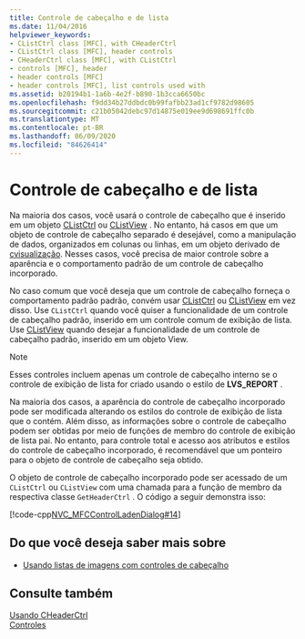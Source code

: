 ```yaml
---
title: Controle de cabeçalho e de lista
ms.date: 11/04/2016
helpviewer_keywords:
- CListCtrl class [MFC], with CHeaderCtrl
- CListCtrl class [MFC], header controls
- CHeaderCtrl class [MFC], with CListCtrl
- controls [MFC], header
- header controls [MFC]
- header controls [MFC], list controls used with
ms.assetid: b20194b1-1a6b-4e2f-b890-1b3cca6650bc
ms.openlocfilehash: f9dd34b27ddbdc0b99fafbb23ad1cf9782d98605
ms.sourcegitcommit: c21b05042debc97d14875e019ee9d698691ffc0b
ms.translationtype: MT
ms.contentlocale: pt-BR
ms.lasthandoff: 06/09/2020
ms.locfileid: "84626414"
---
```

# <a name="header-control-and-list-control"></a>Controle de cabeçalho e de lista

Na maioria dos casos, você usará o controle de cabeçalho que é inserido em um objeto [CListCtrl](reference/clistctrl-class.md) ou [CListView](reference/clistview-class.md) . No entanto, há casos em que um objeto de controle de cabeçalho separado é desejável, como a manipulação de dados, organizados em colunas ou linhas, em um objeto derivado de [cvisualização](reference/cview-class.md). Nesses casos, você precisa de maior controle sobre a aparência e o comportamento padrão de um controle de cabeçalho incorporado.

No caso comum que você deseja que um controle de cabeçalho forneça o comportamento padrão padrão, convém usar [CListCtrl](reference/clistctrl-class.md) ou [CListView](reference/clistview-class.md) em vez disso. Use `CListCtrl` quando você quiser a funcionalidade de um controle de cabeçalho padrão, inserido em um controle comum de exibição de lista. Use [CListView](reference/clistview-class.md) quando desejar a funcionalidade de um controle de cabeçalho padrão, inserido em um objeto View.

> [!NOTE]
> Esses controles incluem apenas um controle de cabeçalho interno se o controle de exibição de lista for criado usando o estilo de **LVS_REPORT** .

Na maioria dos casos, a aparência do controle de cabeçalho incorporado pode ser modificada alterando os estilos do controle de exibição de lista que o contém. Além disso, as informações sobre o controle de cabeçalho podem ser obtidas por meio de funções de membro do controle de exibição de lista pai. No entanto, para controle total e acesso aos atributos e estilos do controle de cabeçalho incorporado, é recomendável que um ponteiro para o objeto de controle de cabeçalho seja obtido.

O objeto de controle de cabeçalho incorporado pode ser acessado de um `CListCtrl` ou `CListView` com uma chamada para a função de membro da respectiva classe `GetHeaderCtrl` . O código a seguir demonstra isso:

[!code-cpp[NVC_MFCControlLadenDialog#14](codesnippet/cpp/header-control-and-list-control_1.cpp)]

## <a name="what-do-you-want-to-know-more-about"></a>Do que você deseja saber mais sobre

- [Usando listas de imagens com controles de cabeçalho](using-image-lists-with-header-controls.md)

## <a name="see-also"></a>Consulte também

[Usando CHeaderCtrl](using-cheaderctrl.md)<br/>
[Controles](controls-mfc.md)
